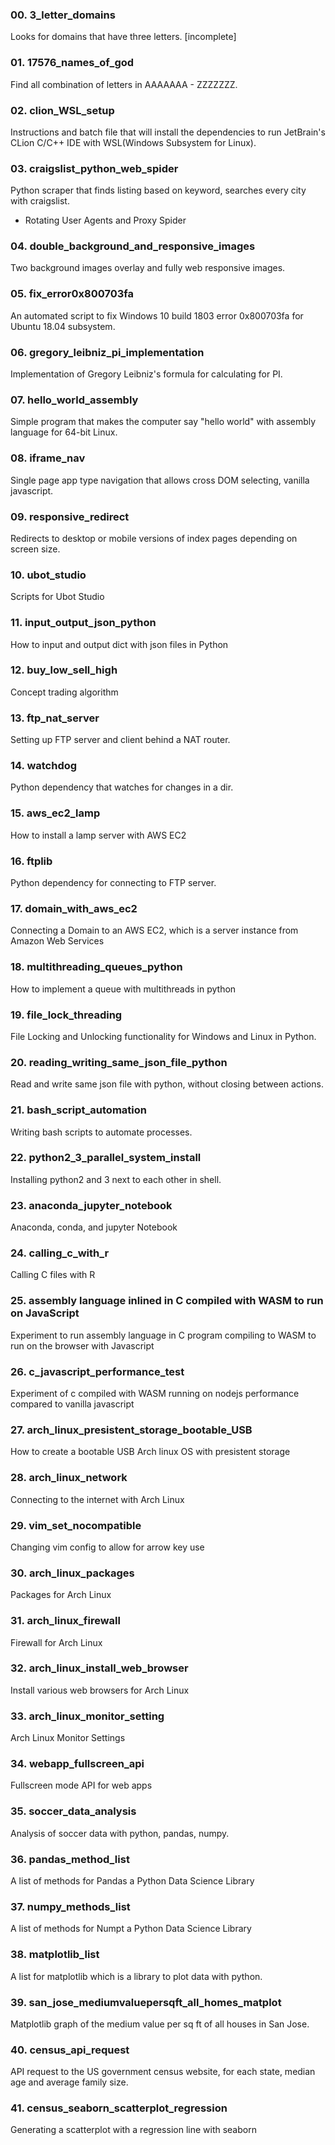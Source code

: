 ### 00. 3_letter_domains
Looks for domains that have three letters. [incomplete]

### 01. 17576_names_of_god
Find all combination of letters in AAAAAAA - ZZZZZZZ.

### 02. clion_WSL_setup
Instructions and batch file that will install the dependencies to run JetBrain's CLion C/C++ IDE with WSL(Windows Subsystem for Linux).

### 03. craigslist_python_web_spider
Python scraper that finds listing based on keyword, searches every city with craigslist.

- Rotating User Agents and Proxy Spider

### 04. double_background_and_responsive_images
Two background images overlay and fully web responsive images.

### 05. fix_error0x800703fa
An automated script to fix Windows 10 build 1803 error 0x800703fa for Ubuntu 18.04 subsystem.

### 06. gregory_leibniz_pi_implementation
Implementation of Gregory Leibniz's formula for calculating for PI.

### 07. hello_world_assembly
Simple program that makes the computer say "hello world" with assembly language for 64-bit Linux.

### 08. iframe_nav
Single page app type navigation that allows cross DOM selecting, vanilla javascript. 

### 09. responsive_redirect
Redirects to desktop or mobile versions of index pages depending on screen size.

### 10. ubot_studio
Scripts for Ubot Studio

### 11. input_output_json_python
How to input and output dict with json files in Python

### 12. buy_low_sell_high
Concept trading algorithm

### 13. ftp_nat_server
Setting up FTP server and client behind a NAT router.

### 14. watchdog
Python dependency that watches for changes in a dir.

### 15. aws_ec2_lamp
How to install a lamp server with AWS EC2

### 16. ftplib
Python dependency for connecting to FTP server.

### 17. domain_with_aws_ec2
Connecting a Domain to an AWS EC2, which is a server instance from Amazon Web Services

### 18. multithreading_queues_python
How to implement a queue with multithreads in python

### 19. file_lock_threading
File Locking and Unlocking functionality for Windows and Linux in Python.

### 20. reading_writing_same_json_file_python
Read and write same json file with python, without closing between actions.

### 21. bash_script_automation
Writing bash scripts to automate processes.

### 22. python2_3_parallel_system_install
Installing python2 and 3 next to each other in shell.

### 23. anaconda_jupyter_notebook
Anaconda, conda, and jupyter Notebook

### 24. calling_c_with_r
Calling C files with R

### 25. assembly language inlined in C compiled with WASM to run on JavaScript
Experiment to run assembly language in C program compiling to WASM to run on the browser with Javascript

### 26. c_javascript_performance_test
Experiment of c compiled with WASM running on nodejs performance compared to vanilla javascript

### 27. arch_linux_presistent_storage_bootable_USB
How to create a bootable USB Arch linux OS with presistent storage

### 28. arch_linux_network
Connecting to the internet with Arch Linux

### 29. vim_set_nocompatible
Changing vim config to allow for arrow key use

### 30. arch_linux_packages
Packages for Arch Linux

### 31. arch_linux_firewall
Firewall for Arch Linux

### 32. arch_linux_install_web_browser
Install various web browsers for Arch Linux

### 33. arch_linux_monitor_setting
Arch Linux Monitor Settings

### 34. webapp_fullscreen_api
Fullscreen mode API for web apps

### 35. soccer_data_analysis
Analysis of soccer data with python, pandas, numpy.

### 36. pandas_method_list
A list of methods for Pandas a Python Data Science Library 

### 37. numpy_methods_list
A list of methods for Numpt a Python Data Science Library

### 38. matplotlib_list
A list for matplotlib which is a library to plot data with python.

### 39. san_jose_mediumvaluepersqft_all_homes_matplot
Matplotlib graph of the medium value per sq ft of all houses in San Jose.

### 40. census_api_request
API request to the US government census website, for each state, median age and average family size.

### 41. census_seaborn_scatterplot_regression
Generating a scatterplot with a regression line with seaborn
